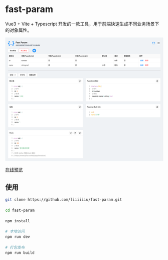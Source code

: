 # fast-param

Vue3 + Vite + Typescript 开发的一款工具，用于前端快速生成不同业务场景下的对象属性。

![fast-param](./fast-param.png)

[在线预览](https://fastparam.liiiiiiu.com/)

## 使用

```bash
git clone https://github.com/liiiiiiu/fast-param.git

cd fast-param

npm install

# 本地访问
npm run dev

# 打包发布
npm run build
```
